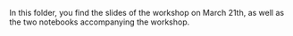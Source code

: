 In this folder, you find the slides of the workshop on March 21th, as well as the two notebooks accompanying the workshop.

